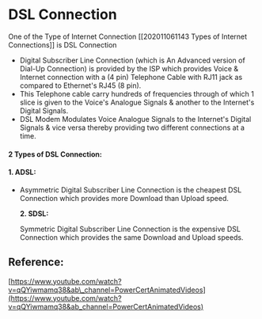 # DSL Connection

One of the Type of Internet Connection \[\[202011061143 Types of Internet Connections\]\] is DSL Connection

* Digital Subscriber Line Connection \(which is An Advanced version of Dial-Up Connection\) is provided by the ISP which provides Voice & Internet connection with a \(4 pin\) Telephone Cable with RJ11 jack as compared to Ethernet's RJ45 \(8 pin\).
* This Telephone cable carry hundreds of frequencies through of which 1 slice is given to the Voice's Analogue Signals & another to the Internet's Digital Signals.
* DSL Modem Modulates Voice Analogue Signals to the Internet's Digital Signals & vice versa thereby providing two different connections at a time.

#### 2 Types of DSL Connection:

#### 1. ADSL:

* Asymmetric Digital Subscriber Line Connection is the cheapest DSL Connection which provides more Download than Upload speed.

  **2. SDSL:**

  Symmetric Digital Subscriber Line Connection is the expensive DSL Connection which provides the same  Download and Upload speeds.

## Reference:

[https://www.youtube.com/watch?v=qQYiwmamq38&ab\_channel=PowerCertAnimatedVideos](https://www.youtube.com/watch?v=qQYiwmamq38&ab_channel=PowerCertAnimatedVideos)

